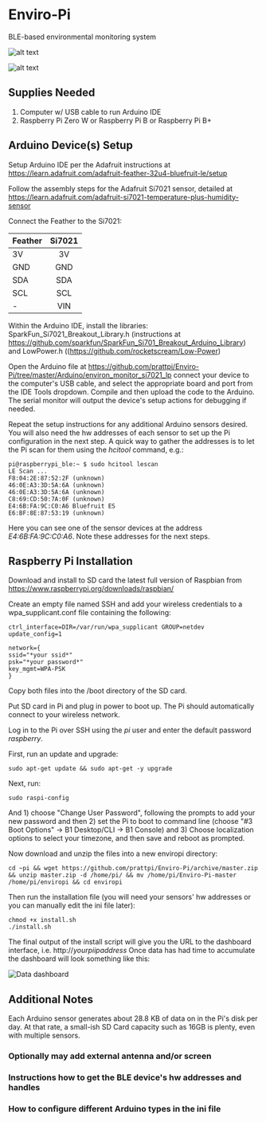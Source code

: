 # Enviro-Pi

BLE-based environmental monitoring system

![alt text](https://prattpi.github.io/Enviro-Pi/docs/IMG_2027.JPG)

![alt text](https://prattpi.github.io/Enviro-Pi/docs/IMG_2020.JPG)

## Supplies Needed 

1. Computer w/ USB cable to run Arduino IDE
2. Raspberry Pi Zero W or Raspberry Pi B or Raspberry Pi B+

## Arduino Device(s) Setup

Setup Arduino IDE per the Adafruit instructions at https://learn.adafruit.com/adafruit-feather-32u4-bluefruit-le/setup

Follow the assembly steps for the Adafruit Si7021 sensor, detailed at https://learn.adafruit.com/adafruit-si7021-temperature-plus-humidity-sensor

Connect the Feather to the Si7021:

| Feather        | Si7021          | 
| ------------- |:-------------:| 
| 3V     | 3V |
| GND     | GND       |
| SDA | SDA      |
| SCL | SCL      |	
| - | VIN      |

Within the Arduino IDE, install the libraries: SparkFun_Si7021_Breakout_Library.h (instructions at https://github.com/sparkfun/SparkFun_Si701_Breakout_Arduino_Library) and LowPower.h ((https://github.com/rocketscream/Low-Power)

Open the Arduino file at https://github.com/prattpi/Enviro-Pi/tree/master/Arduino/environ_monitor_si7021_lp connect your device to the computer's USB cable, and select the appropriate board and port from the IDE Tools dropdown. Compile and then upload the code to the Arduino. The serial monitor will output the device's setup actions for debugging if needed.

Repeat the setup instructions for any additional Arduino sensors desired. You will also need the hw addresses of each sensor to set up the Pi configuration in the next step. A quick way to gather the addresses is to let the Pi scan for them using the *hcitool* command, e.g.:

	pi@raspberrypi_ble:~ $ sudo hcitool lescan
	LE Scan ...
	F8:04:2E:87:52:2F (unknown)
	46:0E:A3:3D:5A:6A (unknown)
	46:0E:A3:3D:5A:6A (unknown)
	C8:69:CD:50:7A:0F (unknown)
	E4:6B:FA:9C:C0:A6 Bluefruit ES
	E6:BF:8E:87:53:19 (unknown)

Here you can see one of the sensor devices at the address *E4:6B:FA:9C:C0:A6*. Note these addresses for the next steps. 

## Raspberry Pi Installation

Download and install to SD card the latest full version of Raspbian from https://www.raspberrypi.org/downloads/raspbian/

Create an empty file named SSH and add your wireless credentials to a wpa_supplicant.conf file containing the following:

	ctrl_interface=DIR=/var/run/wpa_supplicant GROUP=netdev
	update_config=1

	network={
	ssid="*your ssid*"
	psk="*your password*"
	key_mgmt=WPA-PSK
	}

Copy both files into the /boot directory of the SD card.

Put SD card in Pi and plug in power to boot up. The Pi should automatically connect to your wireless network. 

Log in to the Pi over SSH using the *pi* user and enter the default password *raspberry*.

First, run an update and upgrade: 

	sudo apt-get update && sudo apt-get -y upgrade  

Next, run:

	sudo raspi-config 
	
And 1) choose "Change User Password", following the prompts to add your new password and then 2) set the Pi to boot to command line (choose "#3 Boot Options" -> B1 Desktop/CLI -> B1 Console) and 3) Choose localization options to select your timezone, and then save and reboot as prompted.

Now download and unzip the files into a new enviropi directory:

	cd ~pi && wget https://github.com/prattpi/Enviro-Pi/archive/master.zip && unzip master.zip -d /home/pi/ && mv /home/pi/Enviro-Pi-master /home/pi/enviropi && cd enviropi

Then run the installation file (you will need your sensors' hw addresses or you can manually edit the ini file later):

	chmod +x install.sh
	./install.sh 
 
The final output of the install script will give you the URL to the dashboard interface, i.e. http://*yourpiipaddress* Once data has had time to accumulate the dashboard will look something like this:

![Data dashboard](https://prattpi.github.io/Enviro-Pi/docs/dashboard.png)

## Additional Notes

Each Arduino sensor generates about 28.8 KB of data on in the Pi's disk per day. At that rate, a small-ish SD Card capacity such as 16GB is plenty, even with multiple sensors. 

### Optionally may add external antenna and/or screen 
### Instructions how to get the BLE device's hw addresses and handles
### How to configure different Arduino types in the ini file 
 
